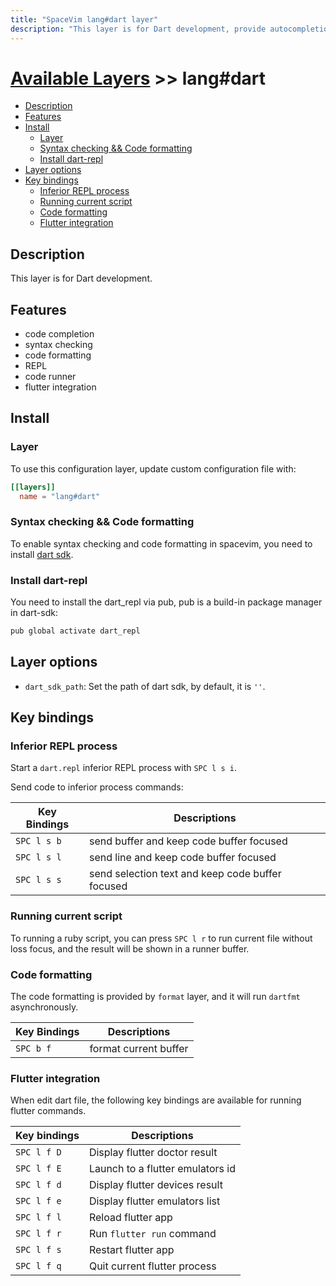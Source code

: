 ```yaml
---
title: "SpaceVim lang#dart layer"
description: "This layer is for Dart development, provide autocompletion, syntax checking, code format for Dart file."
---
```


# [Available Layers](../../) >> lang#dart

<!-- vim-markdown-toc GFM -->

- [Description](#description)
- [Features](#features)
- [Install](#install)
  - [Layer](#layer)
  - [Syntax checking && Code formatting](#syntax-checking--code-formatting)
  - [Install dart-repl](#install-dart-repl)
- [Layer options](#layer-options)
- [Key bindings](#key-bindings)
  - [Inferior REPL process](#inferior-repl-process)
  - [Running current script](#running-current-script)
  - [Code formatting](#code-formatting)
  - [Flutter integration](#flutter-integration)

<!-- vim-markdown-toc -->

## Description

This layer is for Dart development.

## Features

- code completion
- syntax checking
- code formatting
- REPL
- code runner
- flutter integration

## Install

### Layer

To use this configuration layer, update custom configuration file with:

```toml
[[layers]]
  name = "lang#dart"
```

### Syntax checking && Code formatting

To enable syntax checking and code formatting in spacevim,
you need to install [dart sdk](https://github.com/dart-lang/sdk).

### Install dart-repl

You need to install the dart_repl via pub, pub is a build-in package manager in dart-sdk:

```sh
pub global activate dart_repl
```

## Layer options

- `dart_sdk_path`: Set the path of dart sdk, by default, it is `''`.

## Key bindings

### Inferior REPL process

Start a `dart.repl` inferior REPL process with `SPC l s i`.

Send code to inferior process commands:

| Key Bindings | Descriptions                                     |
| ------------ | ------------------------------------------------ |
| `SPC l s b`  | send buffer and keep code buffer focused         |
| `SPC l s l`  | send line and keep code buffer focused           |
| `SPC l s s`  | send selection text and keep code buffer focused |

### Running current script

To running a ruby script, you can press `SPC l r` to run current file without loss focus, and the result will be shown in a runner buffer.

### Code formatting

The code formatting is provided by `format` layer, and it will run `dartfmt` asynchronously.

| Key Bindings | Descriptions          |
| ------------ | --------------------- |
| `SPC b f`    | format current buffer |

### Flutter integration

When edit dart file, the following key bindings are available for running flutter commands.

| Key bindings | Descriptions                     |
| ------------ | -------------------------------- |
| `SPC l f D`  | Display flutter doctor result    |
| `SPC l f E`  | Launch to a flutter emulators id |
| `SPC l f d`  | Display flutter devices result   |
| `SPC l f e`  | Display flutter emulators list   |
| `SPC l f l`  | Reload flutter app               |
| `SPC l f r`  | Run `flutter run` command        |
| `SPC l f s`  | Restart flutter app              |
| `SPC l f q`  | Quit current flutter process     |
